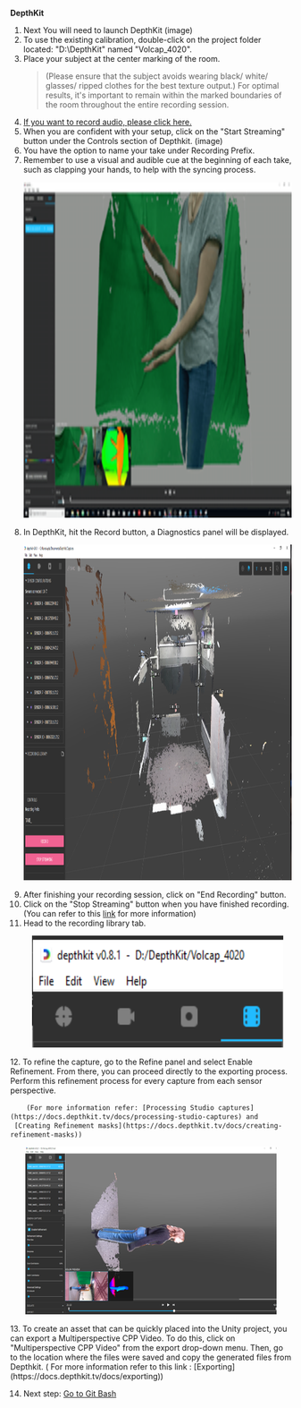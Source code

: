  **DepthKit**
1. Next You will need to launch DepthKit (image)
2. To use the existing calibration, double-click on the project folder located: "D:\DepthKit" named "Volcap_4020".
3. Place your subject at the center marking of the room. 
	>(Please ensure that the subject avoids wearing black/ white/ glasses/ ripped clothes for the best texture output.)
	> For optimal results, it's important to remain within the marked boundaries of the room throughout the entire recording session.
4. [If you want to record audio, please click here.](reaper.md)
5. When you are confident with your setup, click on the "Start Streaming" button under the Controls section of Depthkit. (image)
6. You have the option to name your take under Recording Prefix.
7. Remember to use a visual and audible cue at the beginning of each take, such as clapping your hands, to help with the syncing process.
      <p align="center">
     <img src="images/DK/clap.png" width="750" height="600" alt="Open Device">
   </p>
8. In DepthKit, hit the Record button, a Diagnostics panel will be displayed.
       <p align="center">
     <img src="images/DK/main.PNG" width="1000" height="600" alt="Open Device">
   </p>
9. After finishing your recording session, click on "End Recording" button.
10. Click on the "Stop Streaming" button when you have finished recording. (You can refer to this [link](https://docs.depthkit.tv/docs/studio-recording) for more information)
11. Head to the recording library tab.
      <p align="center">
     <img src="images/DK/library.PNG" width="450" height="200" alt="Open Device">
   </p>
12. To refine the capture, go to the Refine panel and select Enable Refinement. From there, you can proceed directly to the exporting process. Perform this refinement process for every capture from each sensor perspective.
    
    	(For more information refer: [Processing Studio captures](https://docs.depthkit.tv/docs/processing-studio-captures) and
     [Creating Refinement masks](https://docs.depthkit.tv/docs/creating-refinement-masks))
     
<p align="center">
     <img src="images/DK/refine.png" width="450" height="300" alt="Open Device">
   </p>
13. To create an asset that can be quickly placed into  the  Unity project, you can export a Multiperspective CPP Video. To do this, click on "Multiperspective CPP Video" from the export drop-down menu. Then, go to the location where the files were saved and copy the generated files from Depthkit. ( For more information refer to this link : [Exporting](https://docs.depthkit.tv/docs/exporting))

14. Next step: [Go to Git Bash](Gitbash.md)
